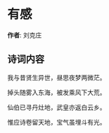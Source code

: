 # 有感

**作者**: 刘克庄

## 诗词内容

我与昔贤生异世，昼思夜梦两微茫。

掉头随雾入东海，被发乘风下大荒。

仙伯已寻丹灶地，武皇亦返白云乡。

惟应诗卷留天地，宝气虽埋斗有光。

